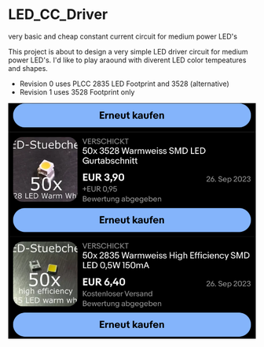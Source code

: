 # LED_CC_Driver
very basic and cheap constant current circuit for medium power LED's

This project is about to design a very simple LED driver circuit for medium power LED's. I'd like to play araound with diverent LED color tempeatures and shapes. 

- Revision 0 uses PLCC 2835 LED Footprint and 3528 (alternative)
- Revision 1 uses 3528 Footprint only

![LED warm white](Images/led-ebay.PNG)